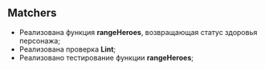 ## Matchers

- Реализована функция **rangeHeroes**, возвращающая статус здоровья персонажа;
- Реализована проверка **Lint**;
- Реализовано тестирование функции **rangeHeroes**;
